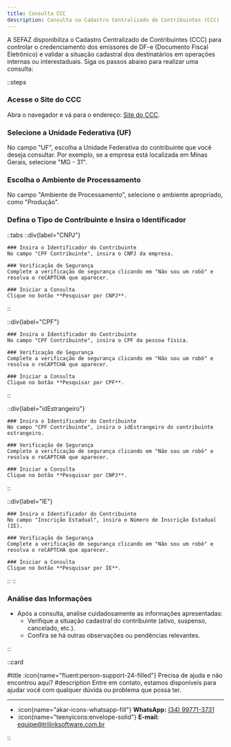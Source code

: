 ```yaml
---
title: Consulta CCC
description: Consulta no Cadastro Centralizado de Contribuintes (CCC)
---
```


A SEFAZ disponibiliza o Cadastro Centralizado de Contribuintes (CCC) para controlar o credenciamento dos emissores de DF-e (Documento Fiscal Eletrônico) e validar a situação cadastral dos destinatários em operações internas ou interestaduais. Siga os passos abaixo para realizar uma consulta:

::steps

### Acesse o Site do CCC

Abra o navegador e vá para o endereço: [Site do CCC](https://dfe-portal.svrs.rs.gov.br/Cte/CCC?origem=2).

### Selecione a Unidade Federativa (UF)

No campo "UF", escolha a Unidade Federativa do contribuinte que você deseja consultar. Por exemplo, se a empresa está localizada em Minas Gerais, selecione "MG - 31".

### Escolha o Ambiente de Processamento

No campo "Ambiente de Processamento", selecione o ambiente apropriado, como "Produção".

### Defina o Tipo de Contribuinte e Insira o Identificador

::tabs
  ::div{label="CNPJ"}

    ### Insira o Identificador do Contribuinte
    No campo "CPF Contribuinte", insira o CNPJ da empresa.

    ### Verificação de Segurança
    Complete a verificação de segurança clicando em "Não sou um robô" e resolva o reCAPTCHA que aparecer.

    ### Iniciar a Consulta
    Clique no botão **Pesquisar por CNPJ**.
  ::

  ::div{label="CPF"}
    
    ### Insira o Identificador do Contribuinte
    No campo "CPF Contribuinte", insira o CPF da pessoa física.

    ### Verificação de Segurança
    Complete a verificação de segurança clicando em "Não sou um robô" e resolva o reCAPTCHA que aparecer.

    ### Iniciar a Consulta
    Clique no botão **Pesquisar por CPF**.
  ::

  ::div{label="idEstrangeiro"}
      
    ### Insira o Identificador do Contribuinte
    No campo "CPF Contribuinte", insira o idEstrangeiro do contribuinte estrangeiro.

    ### Verificação de Segurança
    Complete a verificação de segurança clicando em "Não sou um robô" e resolva o reCAPTCHA que aparecer.

    ### Iniciar a Consulta
    Clique no botão **Pesquisar por CNPJ**.
  ::

  ::div{label="IE"}
    
    ### Insira o Identificador do Contribuinte
    No campo "Inscrição Estadual", insira o Número de Inscrição Estadual (IE).

    ### Verificação de Segurança
    Complete a verificação de segurança clicando em "Não sou um robô" e resolva o reCAPTCHA que aparecer.

    ### Iniciar a Consulta
    Clique no botão **Pesquisar por IE**.
  ::
::

### Análise das Informações
   - Após a consulta, analise cuidadosamente as informações apresentadas:
     - Verifique a situação cadastral do contribuinte (ativo, suspenso, cancelado, etc.).
     - Confira se há outras observações ou pendências relevantes.

::

::card

#title
:icon{name="fluent:person-support-24-filled"} Precisa de ajuda e não encontrou aqui?
#description
Entre em contato, estamos disponíveis para ajudar você com qualquer dúvida ou problema que possa ter.

---

- :icon{name="akar-icons-whatsapp-fill"} **WhatsApp:** [(34) 99771-3731](https://wa.me/34997713731)
- :icon{name="teenyicons:envelope-solid"} **E-mail:** [equipe@trilinksoftware.com.br](mailto:equipe@trilinksoftware.com.br)

::